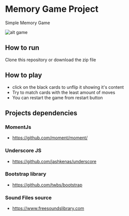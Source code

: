 # Memory Game Project
Simple Memory Game

![alt game](https://mmsaad.github.io/fend-project-memory-game/images/game.png)

## How to run
Clone this repository or download the zip file

## How to play
- click on the black cards to unflip it showing it's content
- Try to match cards with the least amount of moves
- You can restart the game from restart button

## Projects dependencies
### MomentJs
- https://github.com/moment/moment/

### Underscore JS
- https://github.com/jashkenas/underscore

### Bootstrap library
- https://github.com/twbs/bootstrap

### Sound Files source
- https://www.freesoundslibrary.com



